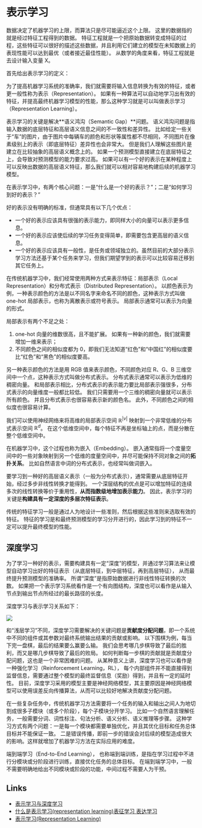 # 表示学习

数据决定了机器学习的上限，而算法只是尽可能逼近这个上限。
这里的数据指的就是经过特征工程得到的数据。
特征工程就是一个把原始数据转变成特征的过程，这些特征可以很好的描述这些数据，并且利用它们建立的模型在未知数据上的表现性能可以达到最优（或者接近最佳性能）。
从数学的角度来看，特征工程就是去设计输入变量 X。

首先给出表示学习的定义：

为了提高机器学习系统的准确率，我们就需要将输入信息转换为有效的特征，或者更一般性称为表示（Representation）。
如果有一种算法可以自动地学习出有效的特征，并提高最终机器学习模型的性能，那么这种学习就是可以叫做表示学习（Representation Learning）。

表示学习的关键是解决**语义鸿沟（Semantic Gap）**问题。
语义鸿沟问题是指输入数据的底层特征和高层语义信息之间的不一致性和差异性。
比如给定一些关于“车”的图片，由于图片中每辆车的颜色和形状等属性都不尽相同，不同图片在像素级别上的表示（即底层特征）差异性也会非常大。
但是我们人理解这些图片是建立在比较抽象的高层语义概念上的。
如果一个预测模型直接建立在底层特征之上，会导致对预测模型的能力要求过高。
如果可以有一个好的表示在某种程度上可以反映出数据的高层语义特征，那么我们就可以相对容易地构建后续的机器学习模型。

在表示学习中，有两个核心问题：一是“什么是一个好的表示？”；二是“如何学习到好的表示？”

好的表示没有明确的标准，但通常具有以下几个优点：

- 一个好的表示应该具有很强的表示能力，即同样大小的向量可以表示更多信息。
- 一个好的表示应该使后续的学习任务变得简单，即需要包含更高层的语义信息。
- 一个好的表示应该具有一般性，是任务或领域独立的。虽然目前的大部分表示学习方法还基于某个任务来学习，但我们期望学到的表示可以比较容易迁移到其它任务上。

在传统机器学习中，我们经常使用两种方式来表示特征：局部表示（Local Representation）和分布式表示（Distributed Representation）。
以颜色表示为例，一种表示颜色的方法是以不同名字来命名不同的颜色，这种表示方式叫做 one-hot 局部表示，也称为离散表示或符号表示。
局部表示通常可以表示为向量的形式。

局部表示有两个不足之处：
1. one-hot 向量的维数很高，且不能扩展。 如果有一种新的颜色，我们就需要增加一维来表示； 
2. 不同颜色之间的相似度都为 0，即我们无法知道“红色”和“中国红”的相似度要比“红色”和“黑色”的相似度要高。

另一种表示颜色的方法是用 RGB 值来表示颜色，不同颜色对应 R、G、B 三维空间中一个点，这种表示方式叫做分布式表示。
分布式表示通常可以表示为低维的稠密向量。
和局部表示相比，分布式表示的表示能力要比局部表示强很多，分布式表示的向量维度一般都比较低。
我们只需要用一个三维的稠密向量就可以表示所有颜色。
并且分布式表示也很容易表示新的颜色名。
此外，不同颜色之间的相似度也很容易计算。

我们可以使用神经网络来将高维的局部表示空间 $\mathbb{R}^{|\nu|}$ 映射到一个非常低维的分布式表示空间 $\mathbb{R}^{d}$。
在这个低维空间中，每个特征不再是坐标轴上的点，而是分散在整个低维空间中。

在机器学习中，这个过程也称为嵌入（Embedding）。
嵌入通常指将一个度量空间中的一些对象映射到另一个低维的度量空间中，并尽可能保持不同对象之间的**拓扑关系**。
比如自然语言中词的分布式表示，也经常叫做词嵌入。

要学习到一种好的高层语义表示（一般为分布式表示），通常需要从底层特征开始，经过多步非线性转换才能得到。
一个深层结构的优点是可以增加特征的连续多次的线性转换等价于重用性，**从而指数级地增加表示能力**。
因此，表示学习的关键是**构建具有一定深度的多层次特征表示**。

传统的特征学习一般是通过人为地设计一些准则，然后根据这些准则来选取有效的特征。
特征的学习是和最终预测模型的学习分开进行的，因此学习到的特征不一定可以提升最终模型的性能。

## 深度学习

为了学习一种好的表示，需要构建具有一定“深度”的模型，并通过学习算法来让模型自动学习出好的特征表示（从底层特征，到中层特征，再到高层特征），
从而最终提升预测模型的准确率。
所谓“深度”是指原始数据进行非线性特征转换的次数。
如果把一个表示学习系统看作是一个有向图结构，深度也可以看作是从输入节点到输出节点所经过的最长路径的长度。

深度学习与表示学习关系如下：

![](https://cdn.jsdelivr.net/gh/xxzhai123/img/img2022-05-27_20-06.png)

和“浅层学习”不同，深度学习需要解决的关键问题是**贡献度分配问题**，即一个系统中不同的组件或其参数对最终系统输出结果的贡献或影响。
以下围棋为例，每当下完一盘棋，最后的结果要么赢要么输。
我们会思考哪几步棋导致了最后的胜利，而又是哪几步棋导致了最后的败局。
如何判断每一步棋的贡献就是贡献度分配问题，这也是一个非常困难的问题。
从某种意义上讲，深度学习也可以看作是一种强化学习（Reinforcement Learning，RL），
每个内部组件并不能直接得到监督信息，需要通过整个模型的最终监督信息（奖励）得到，并且有一定的延时性。
目前，深度学习采用的模型主要是神经网络模型，其主要原因是神经网络模型可以使用误差反向传播算法，从而可以比较好地解决贡献度分配问题。

在一些复杂任务中，传统机器学习方法需要将一个任务的输入和输出之间人为地切割成很多子模块（或多个阶段），每个子模块分开学习。
比如一个自然语言理解任务，一般需要分词、词性标注、句法分析、语义分析、语义推理等步骤。
这种学习方式有两个问题：一是每一个模块都需要单独优化，并且其优化目标和任务总体目标并不能保证一致。
二是错误传播，即前一步的错误会对后续的模型造成很大的影响。这样就增加了机器学习方法在实际应用的难度。

端到端学习（End-to-End Learning），
也称端到端训练，是指在学习过程中不进行分模块或分阶段进行训练，直接优化任务的总体目标。
在端到端学习中，一般不需要明确地给出不同模块或阶段的功能，中间过程不需要人为干预。

## Links

- [表示学习与深度学习](https://www.jianshu.com/p/b1dcd8811326)
- [什么是表示学习(representation learning)表征学习 表达学习](https://blog.csdn.net/sinat_26811377/article/details/108335288)
- [表示学习(Representation Learning)](https://blog.csdn.net/weixin_40449300/article/details/89941348)

